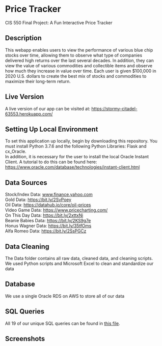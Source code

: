 # Price Tracker
CIS 550 Final Project: A Fun Interactive Price Tracker

## Description
This webapp enables users to view the performance of various blue chip stocks over time, allowing them to observe what type of companies delivered high returns over the last several decades. In addition, they can view the value of various commodities and collectible items and observe how much they increase in value over time. Each user is given $100,000 in 2020 U.S. dollars to create the best mix of stocks and commodities to maximize their long-term return.

## Live Version
A live version of our app can be visited at: https://stormy-citadel-63553.herokuapp.com/

## Setting Up Local Environment
To set this application up locally, begin by downloading this repository. You must install Python 3.7.6 and the following Python Libraries: Flask and cx_Oracle. \
In addition, it is necessary for the user to install the local Oracle Instant Client. A tutorial to do this can be found here: https://www.oracle.com/database/technologies/instant-client.html

## Data Sources
Stock/Index Data: www.finance.yahoo.com \
Gold Data: https://bit.ly/2SvPoey \
Oil Data: https://datahub.io/core/oil-prices \
Video Game Data: https://www.pricecharting.com/ \
On This Day Data: https://bit.ly/2xttxNi \
Beanie Babies Data: https://bit.ly/2KS9g7e \
Honus Wagner Data: https://bit.ly/35tfOms \
Alfa Romeo Data: https://bit.ly/2SsPGCz 

## Data Cleaning
The Data folder contains all raw data, cleaned data, and cleaning scripts. We used Python scripts and Microsoft Excel to clean and standardize our data

## Database
We use a single Oracle RDS on AWS to store all of our data

## SQL Queries
All 19 of our unique SQL queries can be found in [this file](https://github.com/ksjiaxian/price_tracker/blob/master/sql/sql_queries/sql_queries.sql). 

## Screenshots


